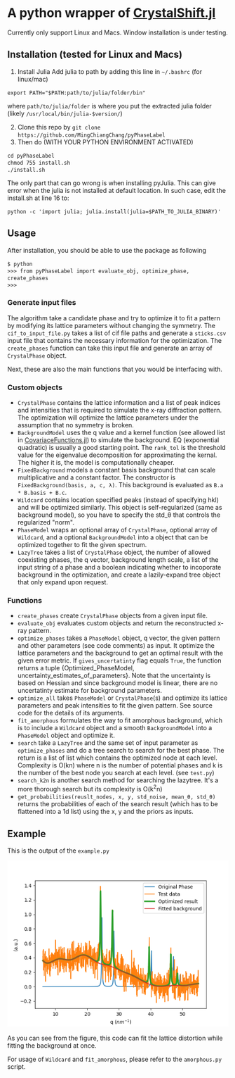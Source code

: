 # A python wrapper of [CrystalShift.jl](https://github.com/MingChiangChang/CrystalShift.jl)
Currently only support Linux and Macs. Window installation is under testing.
## Installation (tested for Linux and Macs)
1. Install Julia
Add julia to path by adding this line in `~/.bashrc` (for linux/mac)
```console
export PATH="$PATH:path/to/julia/folder/bin"
```
where `path/to/julia/folder` is where you put the extracted julia folder (likely `/usr/local/bin/julia-$version/`)

2. Clone this repo by
`git clone https://github.com/MingChiangChang/pyPhaseLabel`
3. Then do (WITH YOUR PYTHON ENVIRONMENT ACTIVATED)
```console
cd pyPhaseLabel
chmod 755 install.sh
./install.sh
```
The only part that can go wrong is when installing pyJulia. This can give error when the julia is not installed at default location. In such case, edit the install.sh at line 16 to:
```
python -c 'import julia; julia.install(julia=$PATH_TO_JULIA_BINARY)'
```

## Usage
After installation, you should be able to use the package as following
```console
$ python
>>> from pyPhaseLabel import evaluate_obj, optimize_phase, create_phases
>>>
```
### Generate input files
The algorithm take a candidate phase and try to optimize it to fit a pattern by modifying its lattice parameters without changing the symmetry. The `cif_to_input_file.py` takes a list of cif file paths and generate a `sticks.csv` input file that contains the necessary information for the optimization. The `create_phases` function can take this input file and generate an array of `CrystalPhase` object.
 
Next, these are also the main functions that you would be interfacing with.
### Custom objects
- `CrystalPhase` contains the lattice information and a list of peak indices and intensities that is required to simulate the x-ray diffraction pattern. The optimization will optimize the lattice parameters under the assumption that no symmetry is broken.
- `BackgroundModel` uses the q value and a kernel function (see allowed list in [CovariaceFunctions.jl](https://github.com/SebastianAment/CovarianceFunctions.jl)) to simulate the background. EQ (exponential quadratic) is usually a good starting point. The `rank_tol` is the threshold value for the eigenvalue decomposition for approximating the kernal. The higher it is, the model is computationally cheaper.
- `FixedBackground` models a constant basis background that can scale multiplicative and a constant factor. The constructor is `FixedBackground(basis, a, c, λ)`. This background is evaluated as `B.a * B.basis + B.c`.
- `Wildcard` contains location specified peaks (instead of specifying hkl) and will be optimized similarly. This object is self-regularized (same as background model), so you have to specify the std_θ that controls the regularized "norm".
- `PhaseModel` wraps an optional array of `CrystalPhase`, optional array of `Wildcard`, and a optional `BackgroundModel` into a object that can be optimized together to fit the given spectrum.
- `LazyTree` takes a list of `CrystalPhase` object, the number of allowed coexisting phases, the q vector, background length scale, a list of the input string of a phase and a boolean indicating whether to incoporate background in the optimization, and create a lazily-expand tree object that only expand upon request.

### Functions
- `create_phases` create `CrystalPhase` objects from a given input file.
- `evaluate_obj` evaluates custom objects and return the reconstructed x-ray pattern.
- `optimize_phases` takes a `PhaseModel` object, q vector, the given pattern and other parameters (see code comments) as input. It optimize the lattice parameters and the background to get an optimal result with the given error metric. If `gives_uncertatinty` flag equals `True`, the function returns a tuple {Optimized_PhaseModel, uncertainty_estimates_of_parameters}. Note that the uncertainty is based on Hessian and since background model is linear, there are no uncertatinty estimate for background parameters.
- `optimize_all` takes `PhaseModel` or `CrystalPhase`(s) and optimize its lattice parameters and peak intensities to fit the given pattern. See source code for the details of its arguments.
- `fit_amorphous` formulates the way to fit amorphous background, which is to include a `Wildcard` object and a smooth `BackgroundModel` into a `PhaseModel` object and optimize it.
- `search` take a `LazyTree` and the same set of input parameter as `optimize_phases` and do a tree search to search for the best phase. The return is a list of list which contains the optimized node at each level. Complexity is O(kn) where n is the number of potential phases and k is the number of the best node you search at each level. (see `test.py`)
- `search_k2n` is another search method for searching the lazytree. It's a more thorough search but its complexity is O(k<sup>2</sup>n)
- `get_probabilities(reuslt_nodes, x, y, std_noise, mean_θ, std_θ)` returns the probabilities of each of the search result (which has to be flattened into a 1d list) using the x, y and the priors as inputs.


## Example
This is the output of the `example.py`

![Example](example.png)

As you can see from the figure, this code can fit the lattice distortion while fitting the background at once.

For usage of `Wildcard` and `fit_amorphous`, please refer to the `amorphous.py` script.
